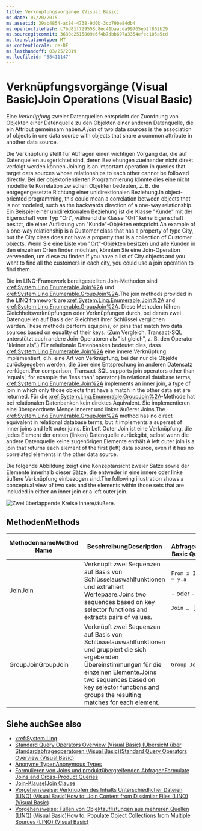```yaml
---
title: Verknüpfungsvorgänge (Visual Basic)
ms.date: 07/20/2015
ms.assetid: 39ab4854-ac84-4738-9d0b-3cb79be84db4
ms.openlocfilehash: c7bd81f729558c8ec41baacda99765eb2f862b29
ms.sourcegitcommit: 3630c2515809e6f4b7dbb697a3354efec105a5cd
ms.translationtype: MT
ms.contentlocale: de-DE
ms.lasthandoff: 03/25/2019
ms.locfileid: "58411147"
---
```

# <a name="join-operations-visual-basic"></a><span data-ttu-id="f9f69-102">Verknüpfungsvorgänge (Visual Basic)</span><span class="sxs-lookup"><span data-stu-id="f9f69-102">Join Operations (Visual Basic)</span></span>
<span data-ttu-id="f9f69-103">Eine *Verknüpfung* zweier Datenquellen entspricht der Zuordnung von Objekten einer Datenquelle zu den Objekten einer anderen Datenquelle, die ein Attribut gemeinsam haben.</span><span class="sxs-lookup"><span data-stu-id="f9f69-103">A *join* of two data sources is the association of objects in one data source with objects that share a common attribute in another data source.</span></span>  
  
 <span data-ttu-id="f9f69-104">Die Verknüpfung stellt für Abfragen einen wichtigen Vorgang dar, die auf Datenquellen ausgerichtet sind, deren Beziehungen zueinander nicht direkt verfolgt werden können.</span><span class="sxs-lookup"><span data-stu-id="f9f69-104">Joining is an important operation in queries that target data sources whose relationships to each other cannot be followed directly.</span></span> <span data-ttu-id="f9f69-105">Bei der objektorientierten Programmierung könnte dies eine nicht modellierte Korrelation zwischen Objekten bedeuten, z. B. die entgegengesetzte Richtung einer unidirektionalen Beziehung.</span><span class="sxs-lookup"><span data-stu-id="f9f69-105">In object-oriented programming, this could mean a correlation between objects that is not modeled, such as the backwards direction of a one-way relationship.</span></span> <span data-ttu-id="f9f69-106">Ein Beispiel einer unidirektionalen Beziehung ist die Klasse "Kunde" mit der Eigenschaft vom Typ "Ort", während die Klasse "Ort" keine Eigenschaft besitzt, die einer Auflistung von "Kunde"-Objekten entspricht.</span><span class="sxs-lookup"><span data-stu-id="f9f69-106">An example of a one-way relationship is a Customer class that has a property of type City, but the City class does not have a property that is a collection of Customer objects.</span></span> <span data-ttu-id="f9f69-107">Wenn Sie eine Liste von "Ort"-Objekten besitzen und alle Kunden in den einzelnen Orten finden möchten, könnten Sie eine Join-Operation verwenden, um diese zu finden.</span><span class="sxs-lookup"><span data-stu-id="f9f69-107">If you have a list of City objects and you want to find all the customers in each city, you could use a join operation to find them.</span></span>  
  
 <span data-ttu-id="f9f69-108">Die im LINQ-Framework bereitgestellten Join-Methoden sind <xref:System.Linq.Enumerable.Join%2A> und <xref:System.Linq.Enumerable.GroupJoin%2A>.</span><span class="sxs-lookup"><span data-stu-id="f9f69-108">The join methods provided in the LINQ framework are <xref:System.Linq.Enumerable.Join%2A> and <xref:System.Linq.Enumerable.GroupJoin%2A>.</span></span> <span data-ttu-id="f9f69-109">Diese Methoden führen Gleichheitsverknüpfungen oder Verknüpfungen durch, bei denen zwei Datenquellen auf Basis der Gleichheit ihrer Schlüssel verglichen werden.</span><span class="sxs-lookup"><span data-stu-id="f9f69-109">These methods perform equijoins, or joins that match two data sources based on equality of their keys.</span></span> <span data-ttu-id="f9f69-110">(Zum Vergleich: Transact-SQL unterstützt auch andere Join-Operatoren als "ist gleich", z. B. den Operator "kleiner als".) Für relationale Datenbanken bedeutet dies, dass <xref:System.Linq.Enumerable.Join%2A> eine innere Verknüpfung implementiert, d.h. eine Art von Verknüpfung, bei der nur die Objekte zurückgegeben werden, die über eine Entsprechung im anderen Datensatz verfügen.</span><span class="sxs-lookup"><span data-stu-id="f9f69-110">(For comparison, Transact-SQL supports join operators other than 'equals', for example the 'less than' operator.) In relational database terms, <xref:System.Linq.Enumerable.Join%2A> implements an inner join, a type of join in which only those objects that have a match in the other data set are returned.</span></span> <span data-ttu-id="f9f69-111">Für die <xref:System.Linq.Enumerable.GroupJoin%2A>-Methode hat bei relationalen Datenbanken kein direktes Äquivalent. Sie implementieren eine übergeordnete Menge innerer und linker äußerer Joins.</span><span class="sxs-lookup"><span data-stu-id="f9f69-111">The <xref:System.Linq.Enumerable.GroupJoin%2A> method has no direct equivalent in relational database terms, but it implements a superset of inner joins and left outer joins.</span></span> <span data-ttu-id="f9f69-112">Ein Left Outer Join ist eine Verknüpfung, die jedes Element der ersten (linken) Datenquelle zurückgibt, selbst wenn die andere Datenquelle keine zugehörigen Elemente enthält.</span><span class="sxs-lookup"><span data-stu-id="f9f69-112">A left outer join is a join that returns each element of the first (left) data source, even if it has no correlated elements in the other data source.</span></span>  
  
 <span data-ttu-id="f9f69-113">Die folgende Abbildung zeigt eine Konzeptansicht zweier Sätze sowie der Elemente innerhalb dieser Sätze, die entweder in eine innere oder linke äußere Verknüpfung einbezogen sind.</span><span class="sxs-lookup"><span data-stu-id="f9f69-113">The following illustration shows a conceptual view of two sets and the elements within those sets that are included in either an inner join or a left outer join.</span></span>  
  
 ![Zwei überlappende Kreise innere&#47;äußere.](./media/join-operations/join-method-overlapping-circles.png)  
  
## <a name="methods"></a><span data-ttu-id="f9f69-115">Methoden</span><span class="sxs-lookup"><span data-stu-id="f9f69-115">Methods</span></span>  
  
|<span data-ttu-id="f9f69-116">Methodenname</span><span class="sxs-lookup"><span data-stu-id="f9f69-116">Method Name</span></span>|<span data-ttu-id="f9f69-117">Beschreibung</span><span class="sxs-lookup"><span data-stu-id="f9f69-117">Description</span></span>|<span data-ttu-id="f9f69-118">Visual Basic-Abfrageausdruckssyntax</span><span class="sxs-lookup"><span data-stu-id="f9f69-118">Visual Basic Query Expression Syntax</span></span>|<span data-ttu-id="f9f69-119">Weitere Informationen</span><span class="sxs-lookup"><span data-stu-id="f9f69-119">More Information</span></span>|  
|-----------------|-----------------|------------------------------------------|----------------------|  
|<span data-ttu-id="f9f69-120">Join</span><span class="sxs-lookup"><span data-stu-id="f9f69-120">Join</span></span>|<span data-ttu-id="f9f69-121">Verknüpft zwei Sequenzen auf Basis von Schlüsselauswahlfunktionen und extrahiert Wertepaare.</span><span class="sxs-lookup"><span data-stu-id="f9f69-121">Joins two sequences based on key selector functions and extracts pairs of values.</span></span>|`From x In …, y In … Where x.a = y.a`<br /><br /> <span data-ttu-id="f9f69-122">- oder - </span><span class="sxs-lookup"><span data-stu-id="f9f69-122">-or-</span></span><br /><br /> `Join … [As …]In … On …`|<xref:System.Linq.Enumerable.Join%2A?displayProperty=nameWithType><br /><br /> <xref:System.Linq.Queryable.Join%2A?displayProperty=nameWithType>|  
|<span data-ttu-id="f9f69-123">GroupJoin</span><span class="sxs-lookup"><span data-stu-id="f9f69-123">GroupJoin</span></span>|<span data-ttu-id="f9f69-124">Verknüpft zwei Sequenzen auf Basis von Schlüsselauswahlfunktionen und gruppiert die sich ergebenden Übereinstimmungen für die einzelnen Elemente.</span><span class="sxs-lookup"><span data-stu-id="f9f69-124">Joins two sequences based on key selector functions and groups the resulting matches for each element.</span></span>|`Group Join … In … On …`|<xref:System.Linq.Enumerable.GroupJoin%2A?displayProperty=nameWithType><br /><br /> <xref:System.Linq.Queryable.GroupJoin%2A?displayProperty=nameWithType>|  
  
## <a name="see-also"></a><span data-ttu-id="f9f69-125">Siehe auch</span><span class="sxs-lookup"><span data-stu-id="f9f69-125">See also</span></span>

- <xref:System.Linq>
- [<span data-ttu-id="f9f69-126">Standard Query Operators Overview (Visual Basic) (Übersicht über Standardabfrageoperatoren (Visual Basic))</span><span class="sxs-lookup"><span data-stu-id="f9f69-126">Standard Query Operators Overview (Visual Basic)</span></span>](../../../../visual-basic/programming-guide/concepts/linq/standard-query-operators-overview.md)
- [<span data-ttu-id="f9f69-127">Anonyme Typen</span><span class="sxs-lookup"><span data-stu-id="f9f69-127">Anonymous Types</span></span>](../../../../visual-basic/programming-guide/language-features/objects-and-classes/anonymous-types.md)
- [<span data-ttu-id="f9f69-128">Formulieren von Joins und produktübergreifenden Abfragen</span><span class="sxs-lookup"><span data-stu-id="f9f69-128">Formulate Joins and Cross-Product Queries</span></span>](../../../../framework/data/adonet/sql/linq/formulate-joins-and-cross-product-queries.md)
- [<span data-ttu-id="f9f69-129">Join-Klausel</span><span class="sxs-lookup"><span data-stu-id="f9f69-129">Join Clause</span></span>](../../../../visual-basic/language-reference/queries/join-clause.md)
- [<span data-ttu-id="f9f69-130">Vorgehensweise: Verknüpfen des Inhalts Unterschiedlicher Dateien (LINQ) (Visual Basic)</span><span class="sxs-lookup"><span data-stu-id="f9f69-130">How to: Join Content from Dissimilar Files (LINQ) (Visual Basic)</span></span>](../../../../visual-basic/programming-guide/concepts/linq/how-to-join-content-from-dissimilar-files-linq.md)
- [<span data-ttu-id="f9f69-131">Vorgehensweise: Füllen von Objektauflistungen aus mehreren Quellen (LINQ) (Visual Basic)</span><span class="sxs-lookup"><span data-stu-id="f9f69-131">How to: Populate Object Collections from Multiple Sources (LINQ) (Visual Basic)</span></span>](../../../../visual-basic/programming-guide/concepts/linq/how-to-populate-object-collections-from-multiple-sources-linq.md)
